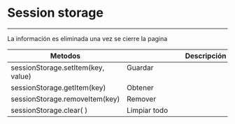 # Session storage
---
La información es eliminada una vez se cierre la pagina

| Metodos                 | Descripción                                |
| -----------             | -----------                                |
| sessionStorage.setItem(key, value)           | Guardar &nbsp;&nbsp;&nbsp;&nbsp;&nbsp;&nbsp;&nbsp;&nbsp;&nbsp;&nbsp;&nbsp;&nbsp;&nbsp;&nbsp;&nbsp;&nbsp;&nbsp;&nbsp;&nbsp;&nbsp;&nbsp;&nbsp;&nbsp;&nbsp;&nbsp;&nbsp;&nbsp;&nbsp;&nbsp;&nbsp;&nbsp;&nbsp;&nbsp;&nbsp;&nbsp;&nbsp;&nbsp;&nbsp;&nbsp;&nbsp;&nbsp;&nbsp;&nbsp;&nbsp;&nbsp;&nbsp;&nbsp;&nbsp;&nbsp;&nbsp;&nbsp;&nbsp;&nbsp;&nbsp;&nbsp;&nbsp;&nbsp;&nbsp;&nbsp;&nbsp;&nbsp;&nbsp;&nbsp;&nbsp;&nbsp;&nbsp;&nbsp;&nbsp;&nbsp;&nbsp;&nbsp;&nbsp;&nbsp;&nbsp;&nbsp;&nbsp;&nbsp;&nbsp;&nbsp;&nbsp;&nbsp;&nbsp;&nbsp;&nbsp;|
| sessionStorage.getItem(key)            | Obtener                       |
| sessionStorage.removeItem(key)          | Remover                      |
| sessionStorage.clear( )            | Limpiar todo                      |